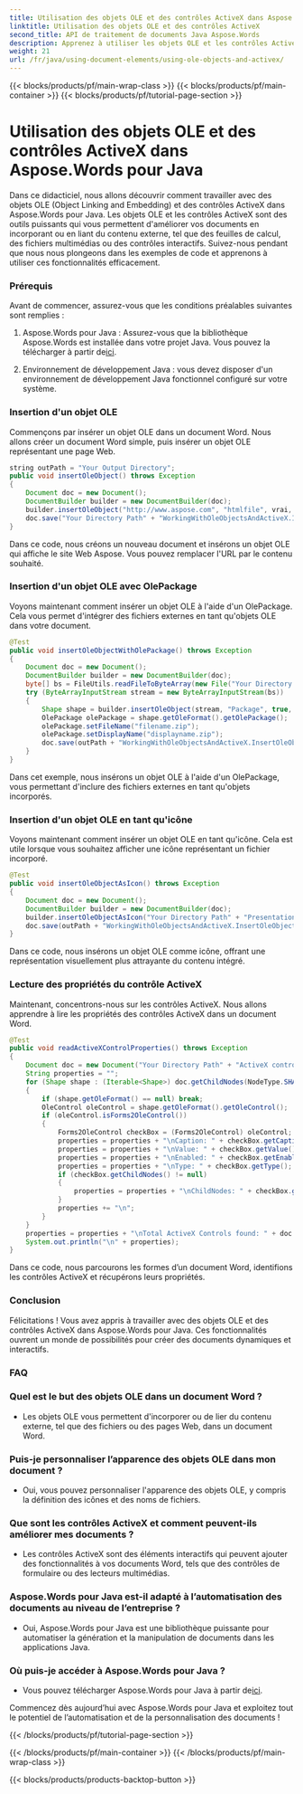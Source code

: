 ```yaml
---
title: Utilisation des objets OLE et des contrôles ActiveX dans Aspose.Words pour Java
linktitle: Utilisation des objets OLE et des contrôles ActiveX
second_title: API de traitement de documents Java Aspose.Words
description: Apprenez à utiliser les objets OLE et les contrôles ActiveX dans Aspose.Words pour Java. Créez facilement des documents interactifs. Commencez dès maintenant !
weight: 21
url: /fr/java/using-document-elements/using-ole-objects-and-activex/
---
```


{{< blocks/products/pf/main-wrap-class >}}
{{< blocks/products/pf/main-container >}}
{{< blocks/products/pf/tutorial-page-section >}}

# Utilisation des objets OLE et des contrôles ActiveX dans Aspose.Words pour Java

Dans ce didacticiel, nous allons découvrir comment travailler avec des objets OLE (Object Linking and Embedding) et des contrôles ActiveX dans Aspose.Words pour Java. Les objets OLE et les contrôles ActiveX sont des outils puissants qui vous permettent d'améliorer vos documents en incorporant ou en liant du contenu externe, tel que des feuilles de calcul, des fichiers multimédias ou des contrôles interactifs. Suivez-nous pendant que nous nous plongeons dans les exemples de code et apprenons à utiliser ces fonctionnalités efficacement.

### Prérequis

Avant de commencer, assurez-vous que les conditions préalables suivantes sont remplies :

1.  Aspose.Words pour Java : Assurez-vous que la bibliothèque Aspose.Words est installée dans votre projet Java. Vous pouvez la télécharger à partir de[ici](https://releases.aspose.com/words/java/).

2. Environnement de développement Java : vous devez disposer d'un environnement de développement Java fonctionnel configuré sur votre système.

### Insertion d'un objet OLE

Commençons par insérer un objet OLE dans un document Word. Nous allons créer un document Word simple, puis insérer un objet OLE représentant une page Web.

```java
string outPath = "Your Output Directory";
public void insertOleObject() throws Exception
{
    Document doc = new Document();
    DocumentBuilder builder = new DocumentBuilder(doc);
    builder.insertOleObject("http://www.aspose.com", "htmlfile", vrai, vrai, null);
    doc.save("Your Directory Path" + "WorkingWithOleObjectsAndActiveX.InsertOleObject.docx");
}
```

Dans ce code, nous créons un nouveau document et insérons un objet OLE qui affiche le site Web Aspose. Vous pouvez remplacer l'URL par le contenu souhaité.

### Insertion d'un objet OLE avec OlePackage

Voyons maintenant comment insérer un objet OLE à l'aide d'un OlePackage. Cela vous permet d'intégrer des fichiers externes en tant qu'objets OLE dans votre document.

```java
@Test
public void insertOleObjectWithOlePackage() throws Exception
{
    Document doc = new Document();
    DocumentBuilder builder = new DocumentBuilder(doc);
    byte[] bs = FileUtils.readFileToByteArray(new File("Your Directory Path" + "Zip file.zip"));
    try (ByteArrayInputStream stream = new ByteArrayInputStream(bs))
    {
        Shape shape = builder.insertOleObject(stream, "Package", true, null);
        OlePackage olePackage = shape.getOleFormat().getOlePackage();
        olePackage.setFileName("filename.zip");
        olePackage.setDisplayName("displayname.zip");
        doc.save(outPath + "WorkingWithOleObjectsAndActiveX.InsertOleObjectWithOlePackage.docx");
    }
}
```

Dans cet exemple, nous insérons un objet OLE à l'aide d'un OlePackage, vous permettant d'inclure des fichiers externes en tant qu'objets incorporés.

### Insertion d'un objet OLE en tant qu'icône

Voyons maintenant comment insérer un objet OLE en tant qu'icône. Cela est utile lorsque vous souhaitez afficher une icône représentant un fichier incorporé.

```java
@Test
public void insertOleObjectAsIcon() throws Exception
{
    Document doc = new Document();
    DocumentBuilder builder = new DocumentBuilder(doc);
    builder.insertOleObjectAsIcon("Your Directory Path" + "Presentation.pptx", false, getImagesDir() + "Logo icon.ico", "My embedded file");
    doc.save(outPath + "WorkingWithOleObjectsAndActiveX.InsertOleObjectAsIcon.docx");
}
```

Dans ce code, nous insérons un objet OLE comme icône, offrant une représentation visuellement plus attrayante du contenu intégré.

### Lecture des propriétés du contrôle ActiveX

Maintenant, concentrons-nous sur les contrôles ActiveX. Nous allons apprendre à lire les propriétés des contrôles ActiveX dans un document Word.

```java
@Test
public void readActiveXControlProperties() throws Exception
{
    Document doc = new Document("Your Directory Path" + "ActiveX controls.docx");
    String properties = "";
    for (Shape shape : (Iterable<Shape>) doc.getChildNodes(NodeType.SHAPE, true))
    {
        if (shape.getOleFormat() == null) break;
        OleControl oleControl = shape.getOleFormat().getOleControl();
        if (oleControl.isForms2OleControl())
        {
            Forms2OleControl checkBox = (Forms2OleControl) oleControl;
            properties = properties + "\nCaption: " + checkBox.getCaption();
            properties = properties + "\nValue: " + checkBox.getValue();
            properties = properties + "\nEnabled: " + checkBox.getEnabled();
            properties = properties + "\nType: " + checkBox.getType();
            if (checkBox.getChildNodes() != null)
            {
                properties = properties + "\nChildNodes: " + checkBox.getChildNodes();
            }
            properties += "\n";
        }
    }
    properties = properties + "\nTotal ActiveX Controls found: " + doc.getChildNodes(NodeType.SHAPE, true).getCount();
    System.out.println("\n" + properties);
}
```

Dans ce code, nous parcourons les formes d’un document Word, identifions les contrôles ActiveX et récupérons leurs propriétés.

### Conclusion

Félicitations ! Vous avez appris à travailler avec des objets OLE et des contrôles ActiveX dans Aspose.Words pour Java. Ces fonctionnalités ouvrent un monde de possibilités pour créer des documents dynamiques et interactifs.

### FAQ

### Quel est le but des objets OLE dans un document Word ? 
   - Les objets OLE vous permettent d'incorporer ou de lier du contenu externe, tel que des fichiers ou des pages Web, dans un document Word.

### Puis-je personnaliser l’apparence des objets OLE dans mon document ? 
   - Oui, vous pouvez personnaliser l'apparence des objets OLE, y compris la définition des icônes et des noms de fichiers.

### Que sont les contrôles ActiveX et comment peuvent-ils améliorer mes documents ? 
   - Les contrôles ActiveX sont des éléments interactifs qui peuvent ajouter des fonctionnalités à vos documents Word, tels que des contrôles de formulaire ou des lecteurs multimédias.

### Aspose.Words pour Java est-il adapté à l’automatisation des documents au niveau de l’entreprise ? 
   - Oui, Aspose.Words pour Java est une bibliothèque puissante pour automatiser la génération et la manipulation de documents dans les applications Java.

### Où puis-je accéder à Aspose.Words pour Java ? 
   -  Vous pouvez télécharger Aspose.Words pour Java à partir de[ici](https://releases.aspose.com/words/java/).

Commencez dès aujourd’hui avec Aspose.Words pour Java et exploitez tout le potentiel de l’automatisation et de la personnalisation des documents !

{{< /blocks/products/pf/tutorial-page-section >}}

{{< /blocks/products/pf/main-container >}}
{{< /blocks/products/pf/main-wrap-class >}}

{{< blocks/products/products-backtop-button >}}
